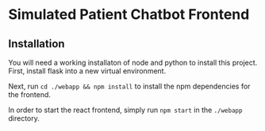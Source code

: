 # Simulated Patient Chatbot Frontend

## Installation

You will need a working installaton of node and python to install this project.
First, install flask into a new virtual environment.

Next, run ``` cd ./webapp && npm install ``` to install the npm dependencies for the frontend.

In order to start the react frontend, simply run ```npm start``` in the ``./webapp`` directory. 

